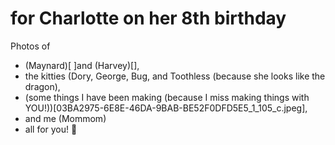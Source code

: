 # for Charlotte on her 8th birthday

Photos of 
- (Maynard)[ ]and (Harvey)[], 
- the kitties (Dory, George, Bug, and Toothless (because she looks like the dragon), 
- (some things I have been making (because I miss making things with YOU!))[03BA2975-6E8E-46DA-9BAB-BE52F0DFD5E5_1_105_c.jpeg], 
- and me (Mommom)
- all for you! 💝
